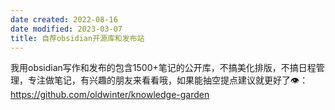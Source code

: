 ```yaml
---
date created: 2022-08-16
date modified: 2023-03-07
title: 自荐obsidian开源库和发布站
---
```


我用obsidian写作和发布的包含1500+笔记的公开库，不搞美化排版，不搞日程管理，专注做笔记，有兴趣的朋友来看看哦，如果能抽空提点建议就更好了👁：https://github.com/oldwinter/knowledge-garden
